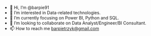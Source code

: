 - 👋 Hi, I’m @barpie91
- 👀 I’m interested in Data-related technologies.
- 🌱 I’m currently focusing on Power BI, Python and SQL.
- 💞️ I’m looking to collaborate on Data Analyst/Engineer/BI Consultant.
- 📫 How to reach me barpietrzyk@gmail.com

<!---
barpie91/barpie91 is a ✨ special ✨ repository because its `README.md` (this file) appears on your GitHub profile.
You can click the Preview link to take a look at your changes.
--->
